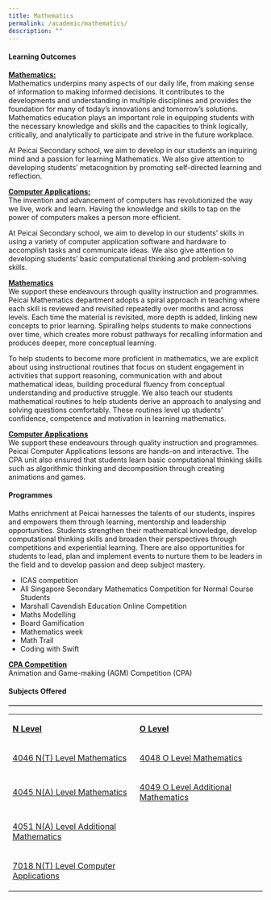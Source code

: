 ```yaml
---
title: Mathematics
permalink: /academic/mathematics/
description: ""
---
```

<h4><strong>Learning Outcomes</strong></h4>
<p><strong><u>Mathematics:<br /></u></strong>Mathematics underpins many aspects of our daily life, from making sense of information to making informed decisions. It contributes to the developments and understanding in multiple disciplines and provides the foundation for many of today&rsquo;s innovations and tomorrow&rsquo;s solutions. Mathematics education plays an important role in equipping students with the necessary knowledge and skills and the capacities to think logically, critically, and analytically to participate and strive in the future workplace.</p>
<p>At Peicai Secondary school, we aim to develop in our students an inquiring mind and a passion for learning Mathematics. We also give attention to developing students&rsquo; metacognition by promoting self-directed learning and reflection.</p>
<p><strong><u>Computer Applications:<br /></u></strong>The invention and advancement of computers has revolutionized the way we live, work and learn. Having the knowledge and skills to tap on the power of computers makes a person more efficient.</p>
<p>At Peicai Secondary school, we aim to develop in our students&rsquo; skills in using a variety of computer application software and hardware to accomplish tasks and communicate ideas. We also give attention to developing students&rsquo; basic computational thinking and problem-solving skills.</p>
<p><strong><u>Mathematics<br /></u></strong>We support these endeavours through quality instruction and programmes. Peicai Mathematics department adopts a spiral approach in teaching where each skill is reviewed and revisited repeatedly over months and across levels. Each time the material is revisited, more depth is added, linking new concepts to prior learning. Spiralling helps students to make connections over time, which creates more robust pathways for recalling information and produces deeper, more conceptual learning.</p>
<p>To help students to become more proficient in mathematics, we are explicit about using instructional routines that focus on student engagement in activities that support reasoning, communication with and about mathematical ideas, building procedural fluency from conceptual understanding and productive struggle. We also teach our students mathematical routines to help students derive an approach to analysing and solving questions comfortably. These routines level up students&rsquo; confidence, competence and motivation in learning mathematics.</p>
<p><strong><u>Computer Applications<br /></u></strong>We support these endeavours through quality instruction and programmes. Peicai Computer Applications lessons are hands-on and interactive. The CPA unit also ensured that students learn basic computational thinking skills such as algorithmic thinking and decomposition through creating animations and games.</p>
<h4><strong>Programmes</strong></h4>
<p>Maths enrichment at Peicai harnesses the talents of our students, inspires and empowers them through learning, mentorship and leadership opportunities. Students strengthen their mathematical knowledge, develop computational thinking skills and broaden their perspectives through competitions and experiential learning. There are also opportunities for students to lead, plan and implement events to nurture them to be leaders in the field and to develop passion and deep subject mastery.</p>
<ul>
<li>ICAS competition</li>
<li>All Singapore Secondary Mathematics Competition for Normal Course Students</li>
<li>Marshall Cavendish Education Online Competition</li>
<li>Maths Modelling</li>
<li>Board Gamification</li>
<li>Mathematics week</li>
<li>Math Trail</li>
<li>Coding with Swift</li>
</ul>
<p><strong><u>CPA Competition</u></strong><br />Animation and Game-making (AGM) Competition (CPA)</p>
<h4><strong>Subjects Offered</strong></h4>
<table style="border-collapse: collapse; width: 100%;" border="1">
<table width="623">
<tbody>
<tr>
<td width="312">
<p><strong><u>N Level</u></strong></p>
</td>
<td width="312">
<p><strong><u>O Level</u></strong></p>
</td>
</tr>
<tr>
<td width="312">
<p><a href="https://www.seab.gov.sg/docs/default-source/national-examinations/syllabus/nlevel/2021syllabus/4046_y21_sy.pdf">4046 N(T) Level Mathematics</a></p>
</td>
<td width="312">
<p><a href="https://www.seab.gov.sg/docs/default-source/national-examinations/syllabus/olevel/2022syllabus/4048_y22_sy.pdf">4048 O Level Mathematics</a></p>
</td>
</tr>
<tr>
<td width="312">
<p><a href="https://www.seab.gov.sg/docs/default-source/national-examinations/syllabus/nlevel/2021syllabus/4045_y21_sy.pdf">4045 N(A) Level Mathematics</a></p>
</td>
<td width="312">
<p><a href="https://www.seab.gov.sg/docs/default-source/national-examinations/syllabus/olevel/2022syllabus/4049_y22_sy.pdf">4049 O Level Additional Mathematics</a></p>
</td>
</tr>
<tr>
<td width="312">
<p><a href="https://www.seab.gov.sg/docs/default-source/national-examinations/syllabus/nlevel/2021syllabus/4051_y21_sy.pdf">4051 N(A) Level Additional Mathematics</a></p>
</td>
<td width="312">
<p>&nbsp;</p>
</td>
</tr>
<tr>
<td width="312">
<p><a href="https://www.seab.gov.sg/docs/default-source/national-examinations/syllabus/nlevel/2022syllabus/7018_y22_sy.pdf">7018 N(T) Level Computer Applications</a></p>
</td>
</tr>
</tbody>
</table>